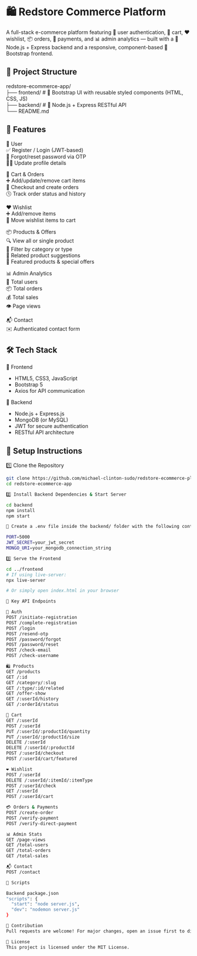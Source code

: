 # 🛍️ Redstore Commerce Platform

A full-stack e-commerce platform featuring 🔐 user authentication, 🛒 cart, ❤️ wishlist, 📦 orders, 🧾 payments, and 📊 admin analytics — built with a 🧰 Node.js + Express backend and a responsive, component-based 🎨 Bootstrap frontend.

## 📁 Project Structure

redstore-ecommerce-app/  
├── frontend/      # 🎨 Bootstrap UI with reusable styled components (HTML, CSS, JS)  
├── backend/       # 🧰 Node.js + Express RESTful API  
└── README.md  

## 🚀 Features

👥 User  
✅ Register / Login (JWT-based)  
🔁 Forgot/reset password via OTP  
🧑‍💼 Update profile details  

🛒 Cart & Orders  
➕ Add/update/remove cart items  
🧾 Checkout and create orders  
🕓 Track order status and history  

❤️ Wishlist  
➕ Add/remove items  
🔁 Move wishlist items to cart  

📦 Products & Offers  
🔍 View all or single product  
📂 Filter by category or type  
🧠 Related product suggestions  
🌟 Featured products & special offers  

📊 Admin Analytics  
👤 Total users  
📦 Total orders  
💰 Total sales  
👁️ Page views  

📬 Contact  
✉️ Authenticated contact form  

## 🛠️ Tech Stack

🎨 Frontend  
- HTML5, CSS3, JavaScript  
- Bootstrap 5  
- Axios for API communication  

🧰 Backend  
- Node.js + Express.js  
- MongoDB (or MySQL)  
- JWT for secure authentication  
- RESTful API architecture  

## 🔧 Setup Instructions

1️⃣ Clone the Repository  
```bash
git clone https://github.com/michael-clinton-sudo/redstore-ecommerce-platform.git
cd redstore-ecommerce-app

2️⃣ Install Backend Dependencies & Start Server

cd backend
npm install
npm start

📝 Create a .env file inside the backend/ folder with the following content:

PORT=5000
JWT_SECRET=your_jwt_secret
MONGO_URI=your_mongodb_connection_string

3️⃣ Serve the Frontend

cd ../frontend
# If using live-server:
npx live-server

# Or simply open index.html in your browser

🔗 Key API Endpoints

🔐 Auth
POST /initiate-registration  
POST /complete-registration  
POST /login  
POST /resend-otp  
POST /password/forgot  
POST /password/reset  
POST /check-email  
POST /check-username  

🛍️ Products  
GET /products  
GET /:id  
GET /category/:slug  
GET /:type/:id/related  
GET /offer-show  
GET /:userId/history  
GET /:orderId/status  

🛒 Cart  
GET /:userId  
POST /:userId  
PUT /:userId/:productId/quantity  
PUT /:userId/:productId/size  
DELETE /:userId  
DELETE /:userId/:productId  
POST /:userId/checkout  
POST /:userId/cart/featured  

❤️ Wishlist  
POST /:userId  
DELETE /:userId/:itemId/:itemType  
POST /:userId/check  
GET /:userId  
POST /:userId/cart  

💳 Orders & Payments  
POST /create-order  
POST /verify-payment  
POST /verify-direct-payment  

📊 Admin Stats  
GET /page-views  
GET /total-users  
GET /total-orders  
GET /total-sales  

📬 Contact  
POST /contact  

📌 Scripts

Backend package.json
"scripts": {
  "start": "node server.js",
  "dev": "nodemon server.js"
}

🙌 Contribution
Pull requests are welcome! For major changes, open an issue first to discuss your ideas.

📝 License
This project is licensed under the MIT License.
